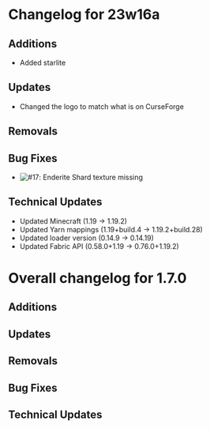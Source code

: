 # Changelog for 23w16a

## Additions

- Added starlite

## Updates

- Changed the logo to match what is on CurseForge

## Removals

## Bug Fixes

- ![#17](https://github.com/BasicCorruption/WayMoreOres/issues/17): Enderite Shard texture missing

## Technical Updates

- Updated Minecraft (1.19 -> 1.19.2)
- Updated Yarn mappings (1.19+build.4 -> 1.19.2+build.28)
- Updated loader version (0.14.9 -> 0.14.19)
- Updated Fabric API (0.58.0+1.19 -> 0.76.0+1.19.2)

# Overall changelog for 1.7.0

## Additions

## Updates

## Removals

## Bug Fixes

## Technical Updates
